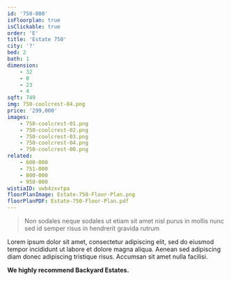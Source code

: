 ```yaml
---
id: '750-000'
isFloorplan: true
isClickable: true
order: 'E'
title: 'Estate 750'
city: '?'
bed: 2
bath: 1
dimension:
    - 32
    - 0
    - 23
    - 4
sqft: 749
img: 750-coolcrest-04.png
price: '299,000'
images:
    - 750-coolcrest-01.png
    - 750-coolcrest-02.png
    - 750-coolcrest-03.png
    - 750-coolcrest-04.png
    - 750-coolcrest-00.png
related:
    - 600-000
    - 751-000
    - 800-000
    - 950-000
wistiaID: uwb4zxvtpa
floorPlanImage: Estate-750-Floor-Plan.png
floorPlanPDF: Estate-750-Floor-Plan.pdf
---
```


> Non sodales neque sodales ut etiam sit amet nisl purus in mollis nunc sed id semper risus in hendrerit gravida rutrum

Lorem ipsum dolor sit amet, consectetur adipiscing elit, sed do eiusmod tempor incididunt ut labore et dolore magna aliqua. Aenean sed adipiscing diam donec adipiscing tristique risus. Accumsan sit amet nulla facilisi.

**We highly recommend Backyard Estates.**
